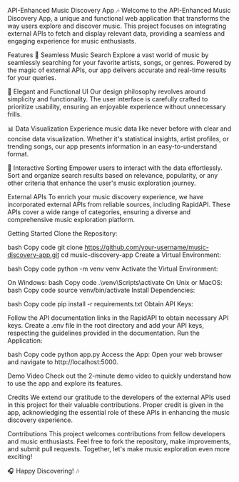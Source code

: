 API-Enhanced Music Discovery App 🎶
Welcome to the API-Enhanced Music Discovery App, a unique and functional web application that transforms the way users explore and discover music. This project focuses on integrating external APIs to fetch and display relevant data, providing a seamless and engaging experience for music enthusiasts.

Features
🚀 Seamless Music Search
Explore a vast world of music by seamlessly searching for your favorite artists, songs, or genres. Powered by the magic of external APIs, our app delivers accurate and real-time results for your queries.

🎨 Elegant and Functional UI
Our design philosophy revolves around simplicity and functionality. The user interface is carefully crafted to prioritize usability, ensuring an enjoyable experience without unnecessary frills.

📊 Data Visualization
Experience music data like never before with clear and concise data visualization. Whether it's statistical insights, artist profiles, or trending songs, our app presents information in an easy-to-understand format.

🔄 Interactive Sorting
Empower users to interact with the data effortlessly. Sort and organize search results based on relevance, popularity, or any other criteria that enhance the user's music exploration journey.

External APIs
To enrich your music discovery experience, we have incorporated external APIs from reliable sources, including RapidAPI. These APIs cover a wide range of categories, ensuring a diverse and comprehensive music exploration platform.

Getting Started
Clone the Repository:

bash
Copy code
git clone https://github.com/your-username/music-discovery-app.git
cd music-discovery-app
Create a Virtual Environment:

bash
Copy code
python -m venv venv
Activate the Virtual Environment:

On Windows:
bash
Copy code
.\venv\Scripts\activate
On Unix or MacOS:
bash
Copy code
source venv/bin/activate
Install Dependencies:

bash
Copy code
pip install -r requirements.txt
Obtain API Keys:

Follow the API documentation links in the RapidAPI to obtain necessary API keys.
Create a .env file in the root directory and add your API keys, respecting the guidelines provided in the documentation.
Run the Application:

bash
Copy code
python app.py
Access the App:
Open your web browser and navigate to http://localhost:5000.

Demo Video
Check out the 2-minute demo video to quickly understand how to use the app and explore its features.

Credits
We extend our gratitude to the developers of the external APIs used in this project for their valuable contributions. Proper credit is given in the app, acknowledging the essential role of these APIs in enhancing the music discovery experience.

Contributions
This project welcomes contributions from fellow developers and music enthusiasts. Feel free to fork the repository, make improvements, and submit pull requests. Together, let's make music exploration even more exciting!

🎧 Happy Discovering! 🎶






